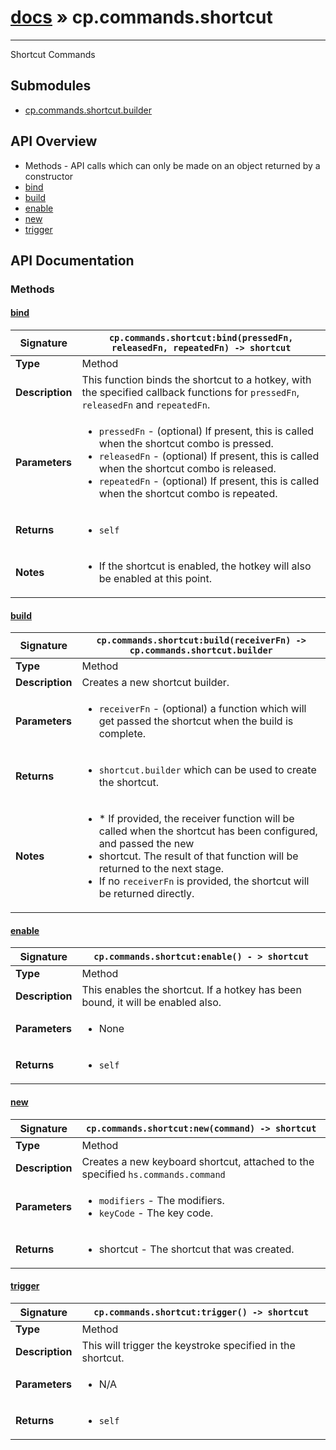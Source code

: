 # [docs](index.md) » cp.commands.shortcut
---

Shortcut Commands

## Submodules
 * [cp.commands.shortcut.builder](cp.commands.shortcut.builder.md)

## API Overview
* Methods - API calls which can only be made on an object returned by a constructor
 * [bind](#bind)
 * [build](#build)
 * [enable](#enable)
 * [new](#new)
 * [trigger](#trigger)

## API Documentation

### Methods

#### [bind](#bind)
| **Signature**                               | `cp.commands.shortcut:bind(pressedFn, releasedFn, repeatedFn) -> shortcut`                                                                    |
| --------------------------------------------|-------------------------------------------------------------------------------------|
| **Type**                                    | Method                                                                     |
| **Description**                             | This function binds the shortcut to a hotkey, with the specified callback functions for `pressedFn`, `releasedFn` and `repeatedFn`.                                                                     |
| **Parameters**                              | <ul><li>`pressedFn`	- (optional) If present, this is called when the shortcut combo is pressed.</li><li>`releasedFn`	- (optional) If present, this is called when the shortcut combo is released.</li><li>`repeatedFn`	- (optional) If present, this is called when the shortcut combo is repeated.</li></ul> |
| **Returns**                                 | <ul><li>`self`</li></ul>          |
| **Notes**                                   | <ul><li>If the shortcut is enabled, the hotkey will also be enabled at this point.</li></ul>                |

#### [build](#build)
| **Signature**                               | `cp.commands.shortcut:build(receiverFn) -> cp.commands.shortcut.builder`                                                                    |
| --------------------------------------------|-------------------------------------------------------------------------------------|
| **Type**                                    | Method                                                                     |
| **Description**                             | Creates a new shortcut builder.                                                                     |
| **Parameters**                              | <ul><li>`receiverFn`		- (optional) a function which will get passed the shortcut when the build is complete.</li></ul> |
| **Returns**                                 | <ul><li>`shortcut.builder` which can be used to create the shortcut.</li></ul>          |
| **Notes**                                   | <ul><li>* If provided, the receiver function will be called when the shortcut has been configured, and passed the new</li><li>  shortcut. The result of that function will be returned to the next stage.</li><li>  If no `receiverFn` is provided, the shortcut will be returned directly.</li></ul>                |

#### [enable](#enable)
| **Signature**                               | `cp.commands.shortcut:enable() - > shortcut`                                                                    |
| --------------------------------------------|-------------------------------------------------------------------------------------|
| **Type**                                    | Method                                                                     |
| **Description**                             | This enables the shortcut. If a hotkey has been bound, it will be enabled also.                                                                     |
| **Parameters**                              | <ul><li>None</li></ul> |
| **Returns**                                 | <ul><li>`self`</li></ul>          |

#### [new](#new)
| **Signature**                               | `cp.commands.shortcut:new(command) -> shortcut`                                                                    |
| --------------------------------------------|-------------------------------------------------------------------------------------|
| **Type**                                    | Method                                                                     |
| **Description**                             | Creates a new keyboard shortcut, attached to the specified `hs.commands.command`                                                                     |
| **Parameters**                              | <ul><li>`modifiers` 	- The modifiers.</li><li>`keyCode`	- The key code.</li></ul> |
| **Returns**                                 | <ul><li>shortcut - The shortcut that was created.</li></ul>          |

#### [trigger](#trigger)
| **Signature**                               | `cp.commands.shortcut:trigger() -> shortcut`                                                                    |
| --------------------------------------------|-------------------------------------------------------------------------------------|
| **Type**                                    | Method                                                                     |
| **Description**                             | This will trigger the keystroke specified in the shortcut.                                                                     |
| **Parameters**                              | <ul><li>N/A</li></ul> |
| **Returns**                                 | <ul><li>`self`</li></ul>          |

